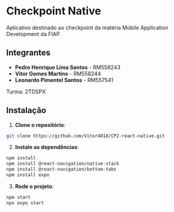# Checkpoint Native

Aplicativo destinado ao checkpoint da matéria Mobile Application Development da FIAP.

## Integrantes

- **Pedro Henrique Lima Santos** - RM558243
- **Vitor Gomes Martins** - RM558244
- **Leonardo Pimentel Santos** - RM557541


Turma: 2TDSPX

## Instalação

1. **Clone o repositório**:

```bash
git clone https://github.com/Vitor4818/CP2-react-native.git
```

2. **Instale as dependências**:

```bash
npm install
npm install @react-navigation/native-stack
npm install @react-navigation/bottom-tabs
npm install expo
```

3. **Rode o projeto**:

```bash
npm start
npx expo start
```
